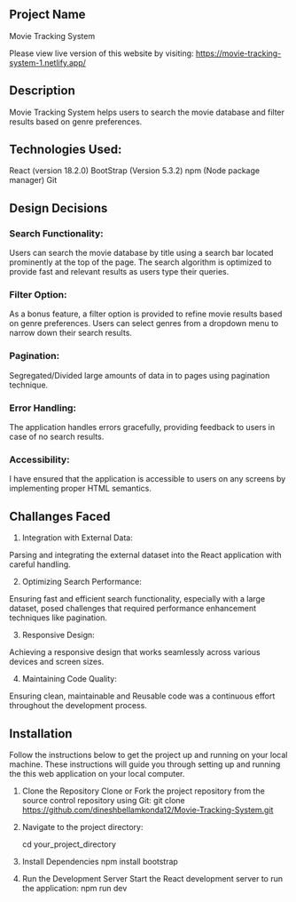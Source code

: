 ## Project Name

Movie Tracking System

Please view live version of this website by visiting: https://movie-tracking-system-1.netlify.app/

## Description

Movie Tracking System helps users to search the movie database and filter results based on genre preferences.

## Technologies Used:

React (version 18.2.0)
BootStrap (Version 5.3.2)
npm (Node package manager)
Git

## Design Decisions

### Search Functionality:

Users can search the movie database by title using a search bar located prominently at the top of the page.
The search algorithm is optimized to provide fast and relevant results as users type their queries.

### Filter Option:

As a bonus feature, a filter option is provided to refine movie results based on genre preferences.
Users can select genres from a dropdown menu to narrow down their search results.

### Pagination:

Segregated/Divided large amounts of data in to pages using pagination technique.

### Error Handling:

The application handles errors gracefully, providing feedback to users in case of no search results.

### Accessibility:

I have ensured that the application is accessible to users on any screens by implementing proper HTML semantics.

## Challanges Faced

1. Integration with External Data:

Parsing and integrating the external dataset into the React application with careful handling.

2. Optimizing Search Performance:

Ensuring fast and efficient search functionality, especially with a large dataset, posed challenges that required performance enhancement techniques like pagination.

3. Responsive Design:

Achieving a responsive design that works seamlessly across various devices and screen sizes.

4. Maintaining Code Quality:

Ensuring clean, maintainable and Reusable code was a continuous effort throughout the development process.

## Installation

Follow the instructions below to get the project up and running on your local machine.
These instructions will guide you through setting up and running the this web application on your local computer.

1. Clone the Repository
   Clone or Fork the project repository from the source control repository using Git: git clone https://github.com/dineshbellamkonda12/Movie-Tracking-System.git

2. Navigate to the project directory:

   cd your_project_directory

3. Install Dependencies
   npm install bootstrap

4. Run the Development Server
   Start the React development server to run the application:
   npm run dev
